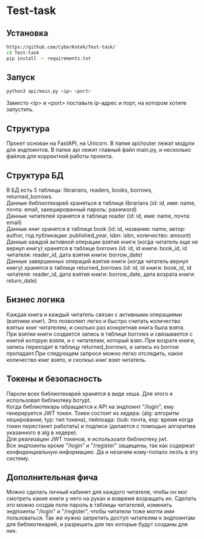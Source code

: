 # Test-task

## Установка
```bash
https://github.com/CyberKotek/Test-task/
cd Test-task
pip install -r requirements.txt
```
## Запуск
```bash
python3 api/main.py <ip> <port>
```
Заместо \<ip\> и \<port\> поставьте ip-адрес и порт, на котором хотите запустить.

## Структура
Прокет основан на FastAPI, на Unicorn. В папке api/router лежат модули для эндпоинтов. В папке api лежит главный файл main.py, и несколько файлов для корректной работы проекта.

## Структура БД
В БД есть 5 таблицы: librarians, readers, books, borrows, returned_borrows.<br />
Данные библиотекарей храняться в таблице librarians (id: id, имя: name, почта: email, захешированный пароль: paswword)<br />
Данные читателей хранятся в таблице reader (id: id, имя: name, почта: email)<br />
Данные книг хранятся в таблице book (id: id, название: name, автор: author, год публикации: published_year, isbn: isbn, количество: amount)<br />
Данные каждой активной операции взятия книги (когда читатель еще не вернул книгу) хранятся в таблице borrows (id: id, id книги: book_id, id читателя: reader_id, дата взятия книги: borrow_date)<br />
Данные завершенных операций взятия книги (когда читатель вернул книгу) хранятся в таблице returned_borrows (id: id, id книги: book_id, id читателя: reader_id, дата взятия книги: borrow_date, дата возрата книги: return_date)<br />

## Бизнес логика
Каждая книга и каждый читатель связан с активными операциями (взятием книг). Это позволяет легко и быстро считать количество взятых книг читателем, и сколько раз конкретная книга была взята.<br />
При взятии книги создается запись в таблице borrows и связывается с книгой которую взяли, и с читателем, который взял. При возрате книги, запись переходит в таблицу returned_borrows, и запись из borrow пропадает.При следующем запросе можно легко отследить, какое количество книг взято, и сколкьо книг взял читатель.

## Токены и безопасность
Пароли всех библиотекарей хранятся в виде хеша. Для этого я использовал библиотеку bcrypt.<br />
Когда библиотекарь обращается к API на эндпоинт "/login", ему генерируется JWT токен. Токен состоит из хедера: (alg: алгоритм хеширования, typ: тип токена), пейлоада: (sub: почта, exp: время когда токен перестанет работать) и подписи (делается с помощью алгоритма указанного в alg в хедере).<br />
Для реализации JWT токенов, я использоапл библиотеку jwt.<br />
Все эндпоинты кроме "/login" и "/register" защищены, так как содержат конфиденциальную информацию. Да и незачем кому-попало лезть в эту систему.

## Дополнительная фича
Можно сделать личный кабинет для каждого читателя, чтобы он мог смотреть какие книги у него на руках и вовремя возращать их. Сделать это можно создав поле пароль в таблицы читателей, изменить эндпоинты "/login" и "/register", чтобы читатели тоже могли ими пользоваться. Так же нужно запретить доступ читателям к эндпоинтам для библиотекарей, и разрешить для тех которые будут созданы для них.

